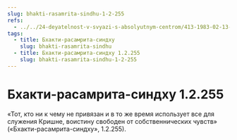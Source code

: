 ```yaml
---
slug: bhakti-rasamrita-sindhu-1-2-255
refs:
  - ../../24-deyatelnost-v-svyazi-s-absolyutnym-centrom/413-1983-02-13-a1-otrechenie-v-duhe-predannosti-deyatelnost-v-interesah-absolyutnogo-tsentra.md
tags:
  - title: Бхакти-расамрита-синдху
    slug: bhakti-rasamrita-sindhu
  - title: Бхакти-расамрита-синдху 1.2.255
    slug: bhakti-rasamrita-sindhu-1-2-255
---
```


# Бхакти-расамрита-синдху 1.2.255

«Тот, кто ни к чему не привязан и в то же время использует все для служения Кришне, воистину свободен от собственнических чувств» («Бхакти-расамрита-синдху», 1.2.255).
